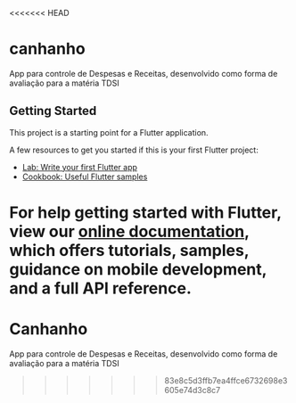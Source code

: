 <<<<<<< HEAD
# canhanho

App para controle de Despesas e Receitas, desenvolvido como forma de avaliação para a matéria TDSI

## Getting Started

This project is a starting point for a Flutter application.

A few resources to get you started if this is your first Flutter project:

- [Lab: Write your first Flutter app](https://flutter.dev/docs/get-started/codelab)
- [Cookbook: Useful Flutter samples](https://flutter.dev/docs/cookbook)

For help getting started with Flutter, view our
[online documentation](https://flutter.dev/docs), which offers tutorials,
samples, guidance on mobile development, and a full API reference.
=======
# Canhanho
App para controle de Despesas e Receitas, desenvolvido como forma de avaliação para a matéria TDSI
>>>>>>> 83e8c5d3ffb7ea4ffce6732698e3605e74d3c8c7
